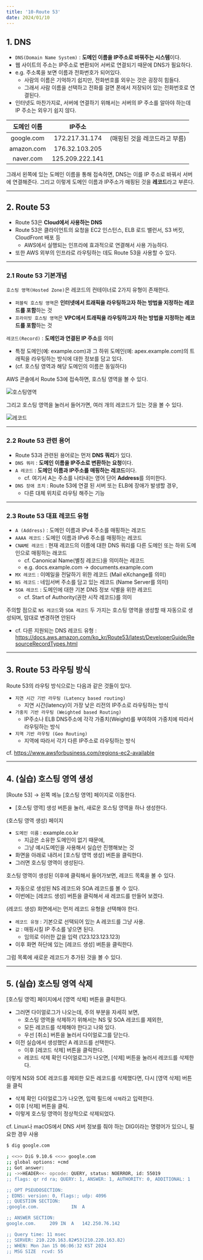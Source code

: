 ```yaml
---
title: '10-Route 53'
date: 2024/01/10
---
```


## 1. DNS

- `DNS(Domain Name System)` : **도메인 이름을 IP주소로 바꿔주는 시스템**이다.
- 웹 사이트의 주소는 IP주소로 변환되어 서버로 연결되기 때문에 DNS가 필요하다.
- e.g. 주소록을 보면 이름과 전화번호가 되어있다.
  - 사람의 이름은 기억하기 쉽지만, 전화번호를 외우는 것은 굉장히 힘들다.
  - 그래서 사람 이름을 선택하고 전화를 걸면 폰에서 저장되어 있는 전화번호로 연결된다.
- 인터넷도 마찬가지로, 서버에 연결하기 위해서는 서버의 IP 주소를 알아야 하는데 IP 주소는 외우기 쉽지 않다.

| 도메인 이름 |     IP주소      |                               |
| :---------: | :-------------: | ----------------------------- |
| google.com  | 172.217.31.174  | (매핑된 것을 레코드라고 부름) |
| amazon.com  | 176.32.103.205  |                               |
|  naver.com  | 125.209.222.141 |                               |

그래서 왼쪽에 있는 도메인 이름을 통해 접속하면, DNS는 이를 IP 주소로 바꿔서 서버에 연결해준다.
그리고 이렇게 도메인 이름과 IP주소가 매핑된 것을 **레코드**라고 부른다.

---

## 2. Route 53

- Route 53은 **Cloud에서 사용하는 DNS**
- Route 53은 클라이언트의 요청을 EC2 인스턴스, ELB 로드 밸런서, S3 버킷, CloudFront 배포 등
  - AWS에서 실행되는 인프라에 효과적으로 연결해서 사용 가능하다.
- 또한 AWS 외부의 인프라로 라우팅하는 데도 Route 53을 사용할 수 있다.

---

### 2.1 Route 53 기본개념

`호스팅 영역(Hosted Zone)`은 레코드의 컨테이너로 2가지 유형이 존재한다.

- `퍼블릭 호스팅 영역`은 **인터넷에서 트래픽을 라우팅하고자 하는 방법을 지정하는 레코드를 포함**하는 것
- `프라이빗 호스팅 영역`은 **VPC에서 트래픽을 라우팅하고자 하는 방법을 지정하는 레코드를 포함**하는 것

`레코드(Record)` : **도메인과 연결된 IP 주소**를 의미

- 특정 도메인(예: example.com)과 그 하위 도메인(예: apex.example.com)의 트래픽을 라우팅하는 방식에 대한 정보를 담고 있다.
- (cf. 호스팅 영역과 해당 도메인의 이름은 동일하다)

AWS 콘솔에서 Route 53에 접속하면, 호스팅 영역을 볼 수 있다.

![호스팅영역](https://cdn.frontoverflow.com/document/first-met-aws/images/chapter_10/hosted_zone.jpeg)

그리고 호스팅 영역을 눌러서 들어가면, 여러 개의 레코드가 있는 것을 볼 수 있다.

![레코드](https://cdn.frontoverflow.com/document/first-met-aws/images/chapter_10/records.jpeg)

---

### 2.2 Route 53 관련 용어

- Route 53과 관련된 용어로는 먼저 **DNS 쿼리**가 있다.
- `DNS 쿼리` : **도메인 이름을 IP주소로 변환하는 요청**이다.
- `A 레코드` : **도메인 이름과 IP주소를 매핑하는 레코드**이다.
  - cf. 여기서 A는 주소를 나타내는 영어 단어 **Address**를 의미한다.
- `DNS 장애 조치` : Route 53에 연결 된 서버 또는 ELB에 장애가 발생할 경우,
  - 다른 대체 위치로 라우팅 해주는 기능

---

### 2.3 Route 53 대표 레코드 유형

- `A (Address)` : 도메인 이름과 IPv4 주소를 매핑하는 레코드
- `AAAA 레코드` : 도메인 이름과 IPv6 주소를 매핑하는 레코드
- `CNAME 레코드` : 현재 레코드의 이름에 대한 DNS 쿼리를 다른 도메인 또는 하위 도메인으로 매핑하는 래코드
  - cf. Canonical Name(별칭 레코드)을 의미하는 레코드
  - e.g. docs.example.com -> documents.example.com
- `MX 레코드` : 이메일을 전달하기 위한 레코드 (Mail eXchange를 의미)
- `NS 레코드` : 네임서버 주소를 담고 있는 레코드 (Name Server를 의미)
- `SOA 레코드` : 도메인에 대한 기본 DNS 정보 식별을 위한 레코드
  - cf. Start of Authority(권한 시작 레코드)를 의미

주의할 점으로 `NS 레코드`와 `SOA 레코드` 두 가지는 호스팅 영역을 생성할 때 자동으로 생성되며, 맘대로 변경하면 안된다

- cf. 다른 지원되는 DNS 레코드 유형 : https://docs.aws.amazon.com/ko_kr/Route53/latest/DeveloperGuide/ResourceRecordTypes.html

---

## 3. Route 53 라우팅 방식

Route 53의 라우팅 방식으로는 다음과 같은 것들이 있다.

- `지연 시간 기반 라우팅 (Latency based routing)`
  - 지연 시간(latency)이 가장 낮은 리전의 IP주소로 라우팅하는 방식
- `가중치 기반 라우팅 (Weighted based Routing)`
  - IP주소나 ELB DNS주소에 각각 가중치(Weight)를 부여하여 가중치에 따라서 라우팅하는 방식
- `지역 기반 라우팅 (Geo Routing)`
  - 지역에 따라서 각기 다른 IP주소로 라우팅하는 방식

cf. https://www.awsforbusiness.com/regions-ec2-available

---

## 4. (실습) 호스팅 영역 생성

[Route 53] → 왼쪽 메뉴 [호스팅 영역] 페이지로 이동한다.

- [호스팅 영역] 생성 버튼을 눌러, 새로운 호스팅 영역을 하나 생성한다.

(호스팅 영역 생성) 페이지

- `도메인 이름` : example.co.kr
  - 지금은 소유한 도메인이 없기 때문에,
  - 그냥 예시도메인을 사용해서 실습만 진행해보는 것
- 화면을 아래로 내려서 [호스팅 영역 생성] 버튼을 클릭한다.
- 그러면 호스팅 영역이 생성된다.

호스팅 영역이 생성된 이후에 클릭해서 들어가보면, 레코드 목록을 볼 수 있다.

- 자동으로 생성된 NS 레코드와 SOA 레코드를 볼 수 있다.
- 이번에는 [레코드 생성] 버튼을 클릭해서 새 레코드를 만들어 보겠다.

(레코드 생성) 화면에서는 먼저 레코드 유형을 선택해야 한다.

- `레코드 유형` : 기본으로 선택되어 있는 A 레코드를 그냥 사용.
- `값` : 매핑시킬 IP 주소를 넣으면 된다.
  - 임의로 이러한 값을 입력 (123.123.123.123)
- 이후 화면 하단에 있는 [레코드 생성] 버튼을 클릭한다.

그럼 목록에 새로운 레코드가 추가된 것을 볼 수 있다.

---

## 5. (실습) 호스팅 영역 삭제

[호스팅 영역] 페이지에서 [영역 삭제] 버튼을 클릭한다.

- 그러면 다이얼로그가 나오는데, 주의 부분을 자세히 보면,
  - 호스팅 영역을 삭제하기 위해서는 NS 및 SOA 레코드를 제외한,
  - 모든 레코드를 삭제해야 한다고 나와 있다.
  - 우선 [취소] 버튼을 눌러서 다이얼로그를 닫는다.
- 이전 실습에서 생성했던 A 레코드를 선택한다.
  - 이후 [레코드 삭제] 버튼을 클릭한다.
  - 레코드 삭제 확인 다이얼로그가 나오면, [삭제] 버튼을 눌러서 레코드를 삭제한다.

이렇게 NS와 SOE 레코드를 제외한 모든 레코드를 삭제했다면, 다시 [영역 삭제] 버튼을 클릭

- 삭제 확인 다이얼로그가 나오면, 입력 필드에 `삭제`라고 입력한다.
- 이후 [삭제] 버튼을 클릭.
- 이렇게 호스팅 영역이 정상적으로 삭제되었다.

cf. Linux나 macOS에서 DNS 서버 정보를 줘야 하는 DIG이라는 명령어가 있으니, 필요한 경우 사용

```bash
$ dig google.com

; <<>> DiG 9.10.6 <<>> google.com
;; global options: +cmd
;; Got answer:
;; ->>HEADER<<- opcode: QUERY, status: NOERROR, id: 55019
;; flags: qr rd ra; QUERY: 1, ANSWER: 1, AUTHORITY: 0, ADDITIONAL: 1

;; OPT PSEUDOSECTION:
; EDNS: version: 0, flags:; udp: 4096
;; QUESTION SECTION:
;google.com.			IN	A

;; ANSWER SECTION:
google.com.		209	IN	A	142.250.76.142

;; Query time: 11 msec
;; SERVER: 210.220.163.82#53(210.220.163.82)
;; WHEN: Mon Jan 15 06:06:32 KST 2024
;; MSG SIZE  rcvd: 55
```

